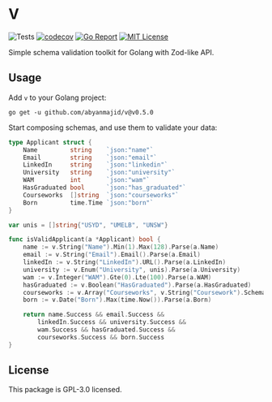 # V

![Tests](https://github.com/abyanmajid/v/actions/workflows/tests.yml/badge.svg) [![codecov](https://codecov.io/gh/abyanmajid/v/branch/master/graph/badge.svg?token=PkJaofBVyv)](https://codecov.io/gh/abyanmajid/v/tree/master) [![Go Report](https://goreportcard.com/badge/abyanmajid/v)](https://goreportcard.com/report/abyanmajid/v) [![MIT License](https://img.shields.io/badge/license-GPL3-blue.svg)](https://github.com/abyanmajid/v/blob/master/LICENSE)

Simple schema validation toolkit for Golang with Zod-like API.

## Usage

Add `v` to your Golang project:

```
go get -u github.com/abyanmajid/v@v0.5.0
```

Start composing schemas, and use them to validate your data:

```go
type Applicant struct {
	Name         string    `json:"name"`
	Email        string    `json:"email"`
	LinkedIn     string    `json:"linkedin"`
	University   string    `json:"university"`
	WAM          int       `json:"wam"`
	HasGraduated bool      `json:"has_graduated"`
	Courseworks  []string  `json:"courseworks"`
	Born         time.Time `json:"born"`
}

var unis = []string{"USYD", "UMELB", "UNSW"}

func isValidApplicant(a *Applicant) bool {
	name := v.String("Name").Min(1).Max(128).Parse(a.Name)
	email := v.String("Email").Email().Parse(a.Email)
	linkedIn := v.String("LinkedIn").URL().Parse(a.LinkedIn)
	university := v.Enum("University", unis).Parse(a.University)
	wam := v.Integer("WAM").Gte(0).Lte(100).Parse(a.WAM)
	hasGraduated := v.Boolean("HasGraduated").Parse(a.HasGraduated)
	courseworks := v.Array("Courseworks", v.String("Coursework").Schema).Parse(a.Courseworks)
	born := v.Date("Born").Max(time.Now()).Parse(a.Born)

	return name.Success && email.Success &&
		linkedIn.Success && university.Success &&
		wam.Success && hasGraduated.Success &&
		courseworks.Success && born.Success
}
```

## License

This package is GPL-3.0 licensed.
